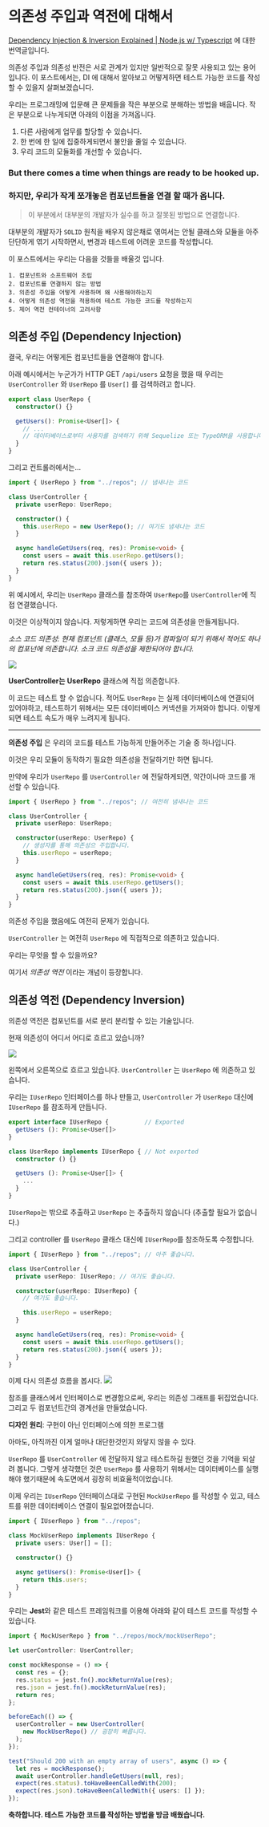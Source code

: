 # 의존성 주입과 역전에 대해서

[Dependency Injection & Inversion Explained | Node.js w/ Typescript](https://khalilstemmler.com/articles/tutorials/dependency-injection-inversion-explained/) 에 대한 번역글입니다.

의존성 주입과 의존성 반전은 서로 관계가 있지만 일반적으로 잘못 사용되고 있는 용어입니다.
이 포스트에서는, DI 에 대해서 알아보고 어떻게하면 테스트 가능한 코드를 작성할 수 있을지 살펴보겠습니다.

우리는 프로그래밍에 입문해 큰 문제들을 작은 부분으로 분해하는 방법을 배웁니다. 작은 부분으로 나누게되면 아래의 이점을 가져옵니다.

1. 다른 사람에게 업무를 할당할 수 있습니다.
2. 한 번에 한 일에 집중하게되면서 불안을 줄일 수 있습니다.
3. 우리 코드의 모듈화를 개선할 수 있습니다.

### But there comes a time when things are ready to be hooked up.

### 하지만, 우리가 작게 쪼개놓은 컴포넌트들을 연결 할 때가 옵니다.

> 이 부분에서 대부분의 개발자가 실수를 하고 잘못된 방법으로 연결합니다.

대부분의 개발자가 `SOLID` 원칙을 배우지 않은채로 엮여서는 안될 클래스와 모듈을 아주 단단하게 엮기 시작하면서, 변경과 테스트에 어려운 코드를 작성합니다.

이 포스트에서는 우리는 다음을 것들을 배울것 입니다.

```
1. 컴포넌트와 소프트웨어 조립
2. 컴포넌트를 연결하지 않는 방법
3. 의존성 주입을 어떻게 사용하며 왜 사용해야하는지
4. 어떻게 의존성 역전을 적용하여 테스트 가능한 코드를 작성하는지
5. 제어 역전 컨테이너의 고려사항
```

## 의존성 주입 (Dependency Injection)

결국, 우리는 어떻게든 컴포넌트들을 연결해야 합니다.

아래 예시에서는 누군가가 HTTP GET `/api/users` 요청을 했을 때 우리는 `UserController` 와 `UserRepo` 를 `User[]` 를 검색하려고 합니다.

```typescript
export class UserRepo {
  constructor() {}

  getUsers(): Promise<User[]> {
    // ...
    // 데이터베이스로부터 사용자를 검색하기 위해 Sequelize 또는 TypeORM을 사용합니다.
  }
}
```

그리고 컨트롤러에서는...

```typescript
import { UserRepo } from "../repos"; // 냄새나는 코드

class UserController {
  private userRepo: UserRepo;

  constructor() {
    this.userRepo = new UserRepo(); // 여기도 냄새나는 코드
  }

  async handleGetUsers(req, res): Promise<void> {
    const users = await this.userRepo.getUsers();
    return res.status(200).json({ users });
  }
}
```

위 예시에서, 우리는 `UserRepo` 클래스를 참조하여 `UserRepo`를 `UserController`에 직접 연결했습니다.

이것은 이상적이지 않습니다. 저렇게하면 우리는 코드에 의존성을 만들게됩니다.

_소스 코드 의존성: 현재 컴포넌트 (클래스, 모듈 등)가 컴파일이 되기 위해서 적어도 하나의 컴포넌에 의존합니다. 소크 코드 의존성을 제한되어야 합니다._

![](https://khalilstemmler.com/img/blog/di-container/before-dependency-inversion.svg)

**UserController는** **UserRepo** 클래스에 직접 의존합니다.

이 코드는 테스트 할 수 없습니다. 적어도 `UserRepo` 는 실제 데이터베이스에 연결되어 있어야하고, 테스트하기 위해서는 모든 데이터베이스 커넥션을 가져와야 합니다. 이렇게 되면 테스트 속도가 매우 느려지게 됩니다.

---

**의존성 주입** 은 우리의 코드를 테스트 가능하게 만들어주는 기술 중 하나입니다.

이것은 우리 모듈이 동작하기 필요한 의존성을 전달하기만 하면 됩니다.

만약에 우리가 `UserRepo` 를 `UserController` 에 전달하게되면, 약간이나마 코드를 개선할 수 있습니다.

```typescript
import { UserRepo } from "../repos"; // 여전히 냄새나는 코드

class UserController {
  private userRepo: UserRepo;

  constructor(userRepo: UserRepo) {
    // 생성자를 통해 의존성으 주입합니다.
    this.userRepo = userRepo;
  }

  async handleGetUsers(req, res): Promise<void> {
    const users = await this.userRepo.getUsers();
    return res.status(200).json({ users });
  }
}
```

의존성 주입을 했음에도 여전히 문제가 있습니다.

`UserController` 는 여전히 `UserRepo` 에 직접적으로 의존하고 있습니다.

우리는 무엇을 할 수 있을까요?

여기서 _의존성 역전_ 이라는 개념이 등장합니다.

## 의존성 역전 (Dependency Inversion)

의존성 역전은 컴포넌트를 서로 분리 분리할 수 있는 기술입니다.

현재 의존성이 어디서 어디로 흐르고 있습니까?

![](https://khalilstemmler.com/img/blog/di-container/before-dependency-inversion.svg)

왼쪽에서 오른쪽으로 흐르고 있습니다. `UserController` 는 `UserRepo` 에 의존하고 있습니다.

우리는 `IUserRepo` 인터페이스를 하나 만들고, `UserController` 가 `UserRepo` 대신에
`IUserRepo` 를 참조하게 만듭니다.

```typescript
export interface IUserRepo {          // Exported
  getUsers (): Promise<User[]>
}

class UserRepo implements IUserRepo { // Not exported
  constructor () {}

  getUsers (): Promise<User[]> {
    ...
  }
}
```

`IUserRepo`는 밖으로 추출하고 `UserRepo` 는 추출하지 않습니다 (추출할 필요가 없습니다.)

그리고 controller 를 `UserRepo` 클래스 대신에 `IUserRepo`를 참조하도록 수정합니다.

```typescript
import { IUserRepo } from "../repos"; // 아주 좋습니다.

class UserController {
  private userRepo: IUserRepo; // 여기도 좋습니다.

  constructor(userRepo: IUserRepo) {
    // 여기도 좋습니다.

    this.userRepo = userRepo;
  }

  async handleGetUsers(req, res): Promise<void> {
    const users = await this.userRepo.getUsers();
    return res.status(200).json({ users });
  }
}
```

이제 다시 의존성 흐름을 봅시다.
![](https://khalilstemmler.com/img/blog/di-container/after-dependency-inversion.svg)

참조를 클래스에서 인터페이스로 변경함으로써, 우리는 의존성 그래프를 뒤집었습니다. 그리고 두 컴포넌트간의 경계선을 만들었습니다.

**디자인 원리**: 구현이 아닌 인터페이스에 의한 프로그램

아마도, 아직까진 이게 얼마나 대단한것인지 와닿지 않을 수 있다.

`UserRepo` 를 `UserController` 에 전달하지 않고 테스트하길 원했던 것을 기억을 되살려 봅니다. 그렇게 생각했던 것은 `UserRepo` 를 사용하기 위해서는 데이터베이스를 실행해야 했기때문에 속도면에서 굉장히 비효율적이었습니다.

이제 우리는 `IUserRepo` 인터페이스대로 구현된 `MockUserRepo` 를 작성할 수 있고, 테스트를 위한 데이터베이스 연결이 필요없어졌습니다.

```typescript
import { IUserRepo } from "../repos";

class MockUserRepo implements IUserRepo {
  private users: User[] = [];

  constructor() {}

  async getUsers(): Promise<User[]> {
    return this.users;
  }
}
```

우리는 **Jest**와 같은 테스트 프레임워크를 이용해 아래와 같이 테스트 코드를 작성할 수 있습니다.

```typescript
import { MockUserRepo } from "../repos/mock/mockUserRepo";

let userController: UserController;

const mockResponse = () => {
  const res = {};
  res.status = jest.fn().mockReturnValue(res);
  res.json = jest.fn().mockReturnValue(res);
  return res;
};

beforeEach(() => {
  userController = new UserController(
    new MockUserRepo() // 굉장히 빠릅니다.
  );
});

test("Should 200 with an empty array of users", async () => {
  let res = mockResponse();
  await userController.handleGetUsers(null, res);
  expect(res.status).toHaveBeenCalledWith(200);
  expect(res.json).toHaveBeenCalledWith({ users: [] });
});
```

**축하합니다. 테스트 가능한 코드를 작성하는 방법을 방금 배웠습니다.**
